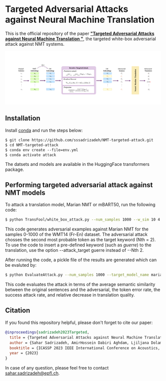 # Targeted Adversarial Attacks against Neural Machine Translation 

This is the official repository of the paper [**"Targeted Adversarial Attacks against Neural Machine Translation "**](https://arxiv.org/abs/2303.01068.pdf), the targeted white-box adversarial attack against NMT systems. 

![](blockdiagram.png)

## Installation
Install [conda](https://conda.io) and run the steps below:
```
$ git clone https://github.com/sssadrizadeh/NMT-targeted-attack.git
$ cd NMT-targeted-attack
$ conda env create --file=env.yml
$ conda activate attack
```

The datsets and models are available in the HuggingFace transformers package.

## Performing targeted adversarial attack against NMT models
To attack a translation model, Marian NMT or mBART50, run the following code:
```sh
$ python TransFool/white_box_attack.py --num_samples 1000 --w_sim 10 4 2 --model_name marian --target_lang fr --dataset_config_name fr-en --dataset_name wmt14 --result_folder results --Nth 2
```
This code generates adversarial examples against Marian NMT for the samples 0-1000 of the WMT14 (Fr-En) dataset. The adversarial attack chosses the second most probable token as the target keyword (Nth = 2). To use the code to insert a pre-defined keyword (such as *guerre*) to the translation, use the option --attack_target guerre instead of --Nth 2.

After running the code, a pickle file of the results are generated which can be evaluted by:
```sh
$ python EvaluateAttack.py --num_samples 1000 --target_model_name marian --target_lang fr --result_folder results --attack_type white_box --attack_alg TransFool --w_sim 10 4 2 --Nth 2
```
This code evaluates the attack in terms of the average semantic similarity between the original sentences  and the adversarial, the token error rate, the success attack rate, and relative decrease in translation quality.


## Citation
If you found this repository helpful, please don't forget to cite our paper:
```BibTeX
@inproceedings{sadrizadeh2023Targeted,
  title = {Targeted Adversarial Attacks against Neural Machine Translation},
  author = {Sahar Sadrizadeh, AmirHossein Dabiri Aghdam, Ljiljana Dolamic, and Pascal Frossard},
  booktitle = {ICASSP 2023 IEEE International Conference on Acoustics, Speech and Signal Processing (ICASSP)},
  year = {2023}
}
```
In case of any question, please feel free to contact  [sahar.sadrizadeh@epfl.ch](mailto:sahar.sadrizadeh@epfl.ch).
